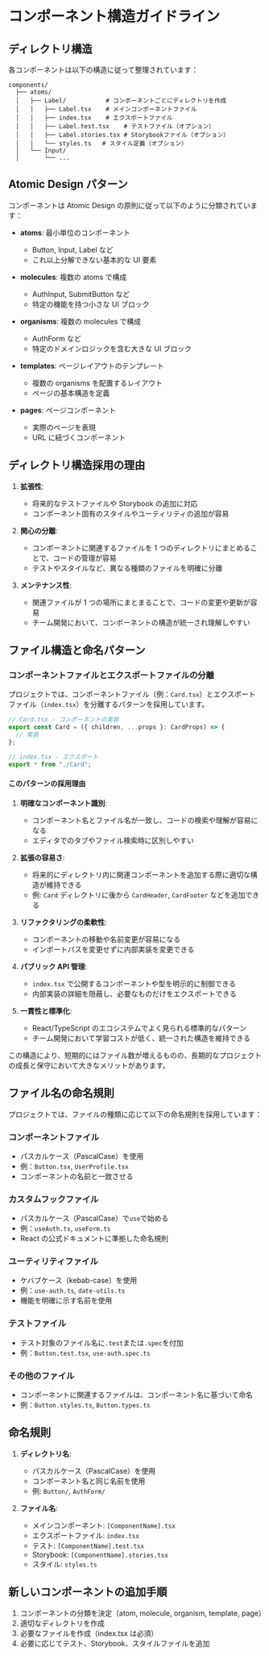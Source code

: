 # コンポーネント構造ガイドライン

## ディレクトリ構造

各コンポーネントは以下の構造に従って整理されています：

```
components/
  ├── atoms/
  │   ├── Label/           # コンポーネントごとにディレクトリを作成
  │   │   ├── Label.tsx    # メインコンポーネントファイル
  │   │   ├── index.tsx    # エクスポートファイル
  │   │   ├── Label.test.tsx    # テストファイル（オプション）
  │   │   ├── Label.stories.tsx # Storybookファイル（オプション）
  │   │   └── styles.ts   # スタイル定義（オプション）
  │   └── Input/
  │       └── ...
```

## Atomic Design パターン

コンポーネントは Atomic Design の原則に従って以下のように分類されています：

- **atoms**: 最小単位のコンポーネント

  - Button, Input, Label など
  - これ以上分解できない基本的な UI 要素

- **molecules**: 複数の atoms で構成

  - AuthInput, SubmitButton など
  - 特定の機能を持つ小さな UI ブロック

- **organisms**: 複数の molecules で構成

  - AuthForm など
  - 特定のドメインロジックを含む大きな UI ブロック

- **templates**: ページレイアウトのテンプレート

  - 複数の organisms を配置するレイアウト
  - ページの基本構造を定義

- **pages**: ページコンポーネント
  - 実際のページを表現
  - URL に紐づくコンポーネント

## ディレクトリ構造採用の理由

1. **拡張性**:

   - 将来的なテストファイルや Storybook の追加に対応
   - コンポーネント固有のスタイルやユーティリティの追加が容易

2. **関心の分離**:

   - コンポーネントに関連するファイルを 1 つのディレクトリにまとめることで、コードの管理が容易
   - テストやスタイルなど、異なる種類のファイルを明確に分離

3. **メンテナンス性**:
   - 関連ファイルが 1 つの場所にまとまることで、コードの変更や更新が容易
   - チーム開発において、コンポーネントの構造が統一され理解しやすい

## ファイル構造と命名パターン

### コンポーネントファイルとエクスポートファイルの分離

プロジェクトでは、コンポーネントファイル（例：`Card.tsx`）とエクスポートファイル（`index.tsx`）を分離するパターンを採用しています。

```typescript
// Card.tsx - コンポーネントの実装
export const Card = ({ children, ...props }: CardProps) => {
  // 実装
};

// index.tsx - エクスポート
export * from "./Card";
```

#### このパターンの採用理由

1. **明確なコンポーネント識別**:

   - コンポーネント名とファイル名が一致し、コードの検索や理解が容易になる
   - エディタでのタブやファイル検索時に区別しやすい

2. **拡張の容易さ**:

   - 将来的にディレクトリ内に関連コンポーネントを追加する際に適切な構造が維持できる
   - 例: `Card` ディレクトリに後から `CardHeader`, `CardFooter` などを追加できる

3. **リファクタリングの柔軟性**:

   - コンポーネントの移動や名前変更が容易になる
   - インポートパスを変更せずに内部実装を変更できる

4. **パブリック API 管理**:

   - `index.tsx` で公開するコンポーネントや型を明示的に制御できる
   - 内部実装の詳細を隠蔽し、必要なものだけをエクスポートできる

5. **一貫性と標準化**:
   - React/TypeScript のエコシステムでよく見られる標準的なパターン
   - チーム開発において学習コストが低く、統一された構造を維持できる

この構造により、短期的にはファイル数が増えるものの、長期的なプロジェクトの成長と保守において大きなメリットがあります。

## ファイル名の命名規則

プロジェクトでは、ファイルの種類に応じて以下の命名規則を採用しています：

### コンポーネントファイル

- パスカルケース（PascalCase）を使用
- 例：`Button.tsx`, `UserProfile.tsx`
- コンポーネントの名前と一致させる

### カスタムフックファイル

- パスカルケース（PascalCase）で`use`で始める
- 例：`useAuth.ts`, `useForm.ts`
- React の公式ドキュメントに準拠した命名規則

### ユーティリティファイル

- ケバブケース（kebab-case）を使用
- 例：`use-auth.ts`, `date-utils.ts`
- 機能を明確に示す名前を使用

### テストファイル

- テスト対象のファイル名に`.test`または`.spec`を付加
- 例：`Button.test.tsx`, `use-auth.spec.ts`

### その他のファイル

- コンポーネントに関連するファイルは、コンポーネント名に基づいて命名
- 例：`Button.styles.ts`, `Button.types.ts`

## 命名規則

1. **ディレクトリ名**:

   - パスカルケース（PascalCase）を使用
   - コンポーネント名と同じ名前を使用
   - 例: `Button/`, `AuthForm/`

2. **ファイル名**:
   - メインコンポーネント: `[ComponentName].tsx`
   - エクスポートファイル: `index.tsx`
   - テスト: `[ComponentName].test.tsx`
   - Storybook: `[ComponentName].stories.tsx`
   - スタイル: `styles.ts`

## 新しいコンポーネントの追加手順

1. コンポーネントの分類を決定（atom, molecule, organism, template, page）
2. 適切なディレクトリを作成
3. 必要なファイルを作成（index.tsx は必須）
4. 必要に応じてテスト、Storybook、スタイルファイルを追加
